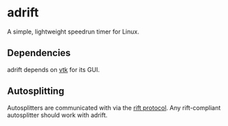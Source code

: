 # adrift

A simple, lightweight speedrun timer for Linux.

## Dependencies

adrift depends on [vtk](https://github.com/vktec/vtk) for its GUI.

## Autosplitting

Autosplitters are communicated with via the [rift
protocol](https://github.com/vktec/rift/blob/master/protocol.md). Any
rift-compliant autosplitter should work with adrift.
